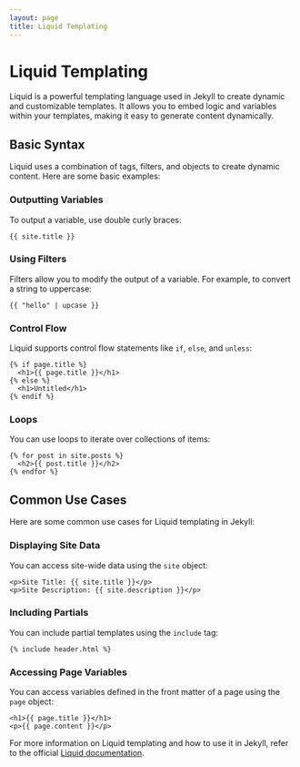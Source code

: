 ```yaml
---
layout: page
title: Liquid Templating
---
```


# Liquid Templating

Liquid is a powerful templating language used in Jekyll to create dynamic and customizable templates. It allows you to embed logic and variables within your templates, making it easy to generate content dynamically.

## Basic Syntax

Liquid uses a combination of tags, filters, and objects to create dynamic content. Here are some basic examples:

### Outputting Variables

To output a variable, use double curly braces:

```liquid
{{ site.title }}
```

### Using Filters

Filters allow you to modify the output of a variable. For example, to convert a string to uppercase:

```liquid
{{ "hello" | upcase }}
```

### Control Flow

Liquid supports control flow statements like `if`, `else`, and `unless`:

```liquid
{% if page.title %}
  <h1>{{ page.title }}</h1>
{% else %}
  <h1>Untitled</h1>
{% endif %}
```

### Loops

You can use loops to iterate over collections of items:

```liquid
{% for post in site.posts %}
  <h2>{{ post.title }}</h2>
{% endfor %}
```

## Common Use Cases

Here are some common use cases for Liquid templating in Jekyll:

### Displaying Site Data

You can access site-wide data using the `site` object:

```liquid
<p>Site Title: {{ site.title }}</p>
<p>Site Description: {{ site.description }}</p>
```

### Including Partials

You can include partial templates using the `include` tag:

```liquid
{% include header.html %}
```

### Accessing Page Variables

You can access variables defined in the front matter of a page using the `page` object:

```liquid
<h1>{{ page.title }}</h1>
<p>{{ page.content }}</p>
```

For more information on Liquid templating and how to use it in Jekyll, refer to the official [Liquid documentation](https://shopify.github.io/liquid/).
